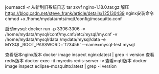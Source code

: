 
journaactl -r 从新到旧系统日志
tar zxvf nginx-1.18.0.tar.gz 解压
https://blog.csdn.net/steve_frank/article/details/125130439 nginx安装命令
chmod +x  /home/mydata/mts/mqtt/config/mosquitto.conf

启动mysql: docker run  -p 3306:3306 -v /home/mydata/mysql/conf/my.cnf:/etc/mysql/my.cnf -v /home/mydata/mysql/data:/mydata/mysql/data  -e MYSQL_ROOT_PASSWORD='123456' --name=mysql-test mysql

查看版本nginx版本 docker image inspect nginx:latest | grep -i version
查看redis版本 docker exec -it myredis redis-server -v
查看mqtt版本 docker image inspect eclipse-mosquitto:latest | grep -i version



